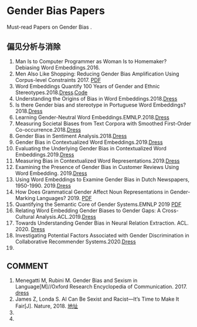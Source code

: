 # Gender Bias Papers
Must-read Papers on Gender Bias .

## 偏见分析与消除
1. Man Is to Computer Programmer as Woman Is to Homemaker? Debiasing Word Embeddings.2016.
2. Men Also Like Shopping: Reducing Gender Bias Amplification Using Corpus-level Constraints 2017. [PDF](https://arxiv.org/pdf/1707.09457.pdf)
3. Word Embeddings Quantify 100 Years of Gender and Ethnic Stereotypes.2018.[Dress](https://arxiv.org/abs/1711.08412v1).[Code](https://github.com/nikhgarg/EmbeddingDynamicStereotypes)
4. Understanding the Origins of Bias in Word Embeddings.2018.[Dress](https://arxiv.org/abs/1810.03611)
5. Is there Gender bias and stereotype in Portuguese Word Embeddings? 2018.[Dress](https://arxiv.org/abs/1810.04528)
6. Learning Gender-Neutral Word Embeddings.EMNLP.2018.[Dress](https://arxiv.org/abs/1809.01496v1)
7. Measuring Societal Biases from Text Corpora with Smoothed First-Order Co-occurrence.2018.[Dress](https://arxiv.org/abs/1812.10424)
8. Gender Bias in Sentiment Analysis.2018.[Dress](https://wlv.openrepository.com/bitstream/handle/2436/620633/GenderBiasInSentimentAnalysisPreprint.pdf?sequence=9&isAllowed=y)
9. Gender Bias in Contextualized Word Embeddings.2019.[Dress](https://arxiv.org/abs/1904.03310)
10. Evaluating the Underlying Gender Bias in Contextualized Word Embeddings.2019.[Dress](https://arxiv.org/abs/1904.08783)
11. Measuring Bias in Contextualized Word Representations.2019.[Dress](https://arxiv.org/abs/1906.07337v1)
12. Examining the Presence of Gender Bias in Customer Reviews Using Word Embedding. 2019.[Dress](https://arxiv.org/abs/1902.00496v1)
13. Using Word Embeddings to Examine Gender Bias in Dutch Newspapers, 1950-1990. 2019.[Dress](https://www.aclweb.org/anthology/W19-4712/)
14. How Does Grammatical Gender Affect Noun Representations in Gender-Marking Languages? 2019. [PDF](https://arxiv.org/pdf/1910.14161.pdf)
15. Quantifying the Semantic Core of Gender Systems.EMNLP 2019 [PDF](https://arxiv.org/pdf/1910.13497.pdf)
16. Relating Word Embedding Gender Biases to Gender Gaps: A Cross-Cultural Analysis.ACL.2019.[Dress](https://www.aclweb.org/anthology/W19-3803/)
17. Towards Understanding Gender Bias in Neural Relation Extraction. ACL. 2020. [Dress](https://www.aclweb.org/anthology/2020.acl-main.265/)
18. Investigating Potential Factors Associated with Gender Discrimination in Collaborative Recommender Systems.2020.[Dress](https://arxiv.org/abs/2002.07786)
19.  




## COMMENT 
1. Menegatti M, Rubini M. Gender Bias and Sexism in Language[M]//Oxford Research Encyclopedia of Communication. 2017. [dress](https://oxfordre.com/communication/view/10.1093/acrefore/9780190228613.001.0001/acrefore-9780190228613-e-470)
2. James Z, Londa S.  AI Can Be Sexist and Racist—It’s Time to Make It Fair[J]. Nature, 2018. [地址](https://www.nature.com/articles/d41586-018-05707-8)
3. 
4. 
